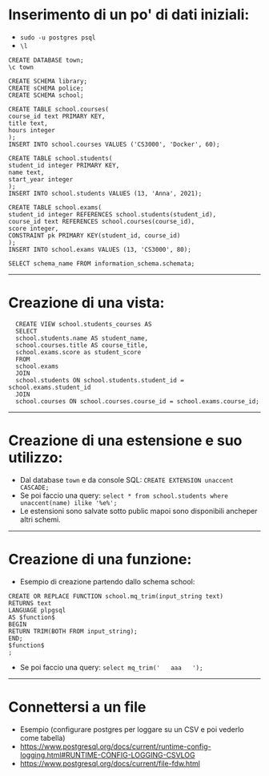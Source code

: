 # Inserimento di un po' di dati iniziali:
* `sudo -u postgres psql`
* `\l`
```
CREATE DATABASE town;
\c town

CREATE SCHEMA library;
CREATE sCHEMA police;
CREATE SCHEMA school;

CREATE TABLE school.courses(
course_id text PRIMARY KEY,
title text,
hours integer
);
INSERT INTO school.courses VALUES ('CS3000', 'Docker', 60);

CREATE TABLE school.students(
student_id integer PRIMARY KEY,
name text,
start_year integer
);
INSERT INTO school.students VALUES (13, 'Anna', 2021);

CREATE TABLE school.exams(
student_id integer REFERENCES school.students(student_id),
course_id text REFERENCES school.courses(course_id),
score integer,
CONSTRAINT pk PRIMARY KEY(student_id, course_id)
);
INSERT INTO school.exams VALUES (13, 'CS3000', 80);

SELECT schema_name FROM information_schema.schemata;
```
----
# Creazione di una vista:
```
  CREATE VIEW school.students_courses AS
  SELECT
  school.students.name AS student_name,
  school.courses.title AS course_title,
  school.exams.score as student_score
  FROM
  school.exams
  JOIN
  school.students ON school.students.student_id = school.exams.student_id
  JOIN
  school.courses ON school.courses.course_id = school.exams.course_id;
```
----
# Creazione di una estensione e suo utilizzo:
* Dal database `town` e da console SQL: `CREATE EXTENSION unaccent CASCADE;`
* Se poi faccio una query: `select * from school.students where unaccent(name) ilike '%e%';`
* Le estensioni sono salvate sotto public mapoi sono disponibili ancheper altri schemi.
---
# Creazione di una funzione:
* Esempio di creazione partendo dallo schema school:
```
CREATE OR REPLACE FUNCTION school.mq_trim(input_string text)
RETURNS text
LANGUAGE plpgsql
AS $function$
BEGIN
RETURN TRIM(BOTH FROM input_string);
END;
$function$
;
```
* Se poi faccio una query: `select mq_trim('   aaa   ');`
----
# Connettersi a un file
* Esempio (configurare postgres per loggare su un CSV e poi vederlo come tabella)
* https://www.postgresql.org/docs/current/runtime-config-logging.html#RUNTIME-CONFIG-LOGGING-CSVLOG
* https://www.postgresql.org/docs/current/file-fdw.html